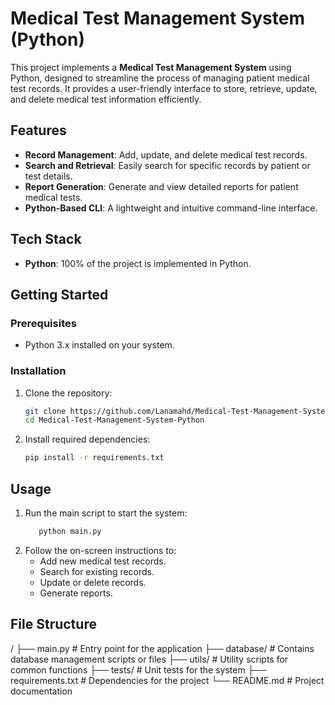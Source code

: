 # Medical Test Management System (Python)

This project implements a **Medical Test Management System** using Python, designed to streamline the process of managing patient medical test records. It provides a user-friendly interface to store, retrieve, update, and delete medical test information efficiently.

## Features
- **Record Management**: Add, update, and delete medical test records.
- **Search and Retrieval**: Easily search for specific records by patient or test details.
- **Report Generation**: Generate and view detailed reports for patient medical tests.
- **Python-Based CLI**: A lightweight and intuitive command-line interface.

## Tech Stack
- **Python**: 100% of the project is implemented in Python.

## Getting Started

### Prerequisites
- Python 3.x installed on your system.

### Installation
1. Clone the repository:
   ```bash
   git clone https://github.com/Lanamahd/Medical-Test-Management-System-Python.git
   cd Medical-Test-Management-System-Python

2. Install required dependencies:
      ```bash
   pip install -r requirements.txt

## Usage
1. Run the main script to start the system:
    ```bash
       python main.py 
2. Follow the on-screen instructions to:
   - Add new medical test records.
   - Search for existing records.
   - Update or delete records.
   - Generate reports.

  ## File Structure
/
├── main.py                # Entry point for the application
├── database/              # Contains database management scripts or files
├── utils/                 # Utility scripts for common functions
├── tests/                 # Unit tests for the system
├── requirements.txt       # Dependencies for the project
└── README.md              # Project documentation



